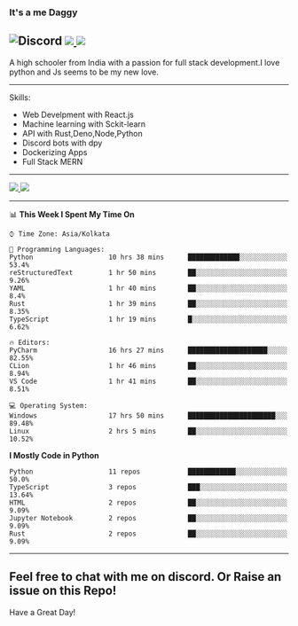 
### It's a me Daggy

![Discord](https://img.shields.io/discord/491175207122370581?color=black&label=Discord&logo=discord) ![](https://img.shields.io/endpoint?url=https://dev.discordprofiles.me/api/badge/vscode/491174779278065689)<a href="https://github.com/Daggy1234">
  <img src="https://komarev.com/ghpvc/?username=Daggy1234&style=flat-square" />
</a>
 ----

A high schooler from India with a passion for full stack development.I love python and Js seems to be my new love. 

-----

Skills:

- Web Develpment with React.js
- Machine learning with Sckit-learn
- API with Rust,Deno,Node,Python
- Discord bots with dpy
- Dockerizing Apps
- Full Stack MERN

-----
<a href="https://github.com/Daggy1234">
  <img src="https://github-readme-stats.vercel.app/api?username=Daggy1234&show_icons=true&hide_border=true" />
</a><a href="https://github.com/Daggy1234">
  <img src="https://github-readme-stats.vercel.app/api/top-langs/?username=Daggy1234&layout=compact&langs_count=9&hide=css,html" />
</a>

---

<!--START_SECTION:waka-->
📊 **This Week I Spent My Time On** 

```text
⌚︎ Time Zone: Asia/Kolkata

💬 Programming Languages: 
Python                   10 hrs 38 mins      █████████████░░░░░░░░░░░░   53.4% 
reStructuredText         1 hr 50 mins        ██░░░░░░░░░░░░░░░░░░░░░░░   9.26% 
YAML                     1 hr 40 mins        ██░░░░░░░░░░░░░░░░░░░░░░░   8.4% 
Rust                     1 hr 39 mins        ██░░░░░░░░░░░░░░░░░░░░░░░   8.35% 
TypeScript               1 hr 19 mins        █░░░░░░░░░░░░░░░░░░░░░░░░   6.62%

🔥 Editors: 
PyCharm                  16 hrs 27 mins      ████████████████████░░░░░   82.55% 
CLion                    1 hr 46 mins        ██░░░░░░░░░░░░░░░░░░░░░░░   8.94% 
VS Code                  1 hr 41 mins        ██░░░░░░░░░░░░░░░░░░░░░░░   8.51%

💻 Operating System: 
Windows                  17 hrs 50 mins      ██████████████████████░░░   89.48% 
Linux                    2 hrs 5 mins        ██░░░░░░░░░░░░░░░░░░░░░░░   10.52%

```

**I Mostly Code in Python** 

```text
Python                   11 repos            ████████████░░░░░░░░░░░░░   50.0% 
TypeScript               3 repos             ███░░░░░░░░░░░░░░░░░░░░░░   13.64% 
HTML                     2 repos             ██░░░░░░░░░░░░░░░░░░░░░░░   9.09% 
Jupyter Notebook         2 repos             ██░░░░░░░░░░░░░░░░░░░░░░░   9.09% 
Rust                     2 repos             ██░░░░░░░░░░░░░░░░░░░░░░░   9.09%

```



<!--END_SECTION:waka-->

---

Feel free to chat with me on discord. Or Raise an issue on this Repo!
-----
Have a Great Day!
